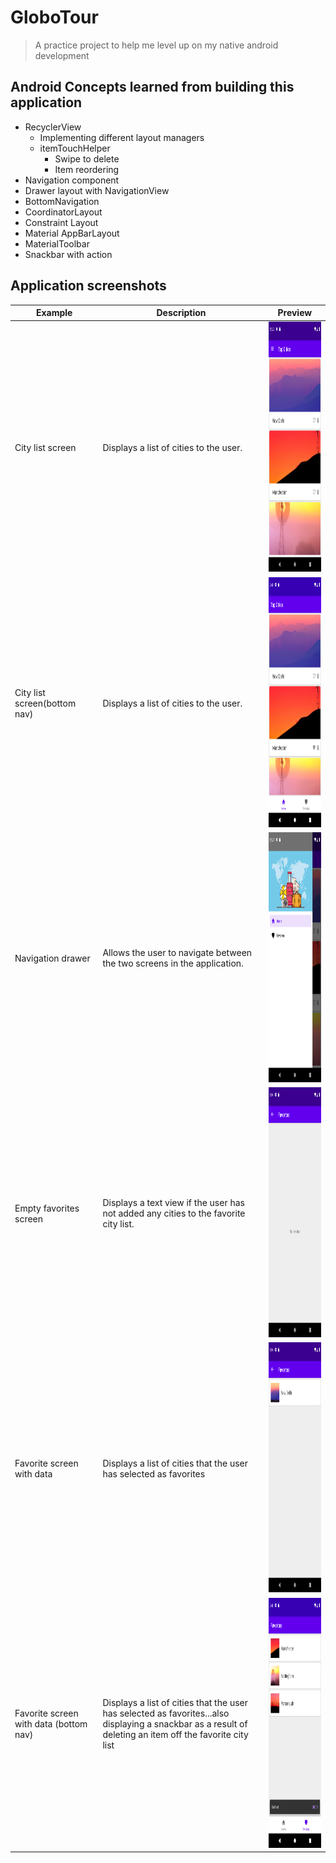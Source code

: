 # GloboTour

> A practice project to help me level up on my native android development

## Android Concepts learned from building this application
- RecyclerView
  - Implementing different layout managers
  - itemTouchHelper
    - Swipe to delete
    - Item reordering
- Navigation component
- Drawer layout with NavigationView
- BottomNavigation
- CoordinatorLayout
- Constraint Layout
- Material AppBarLayout
- MaterialToolbar
- Snackbar with action

## Application screenshots

|Example|Description|Preview|
|-------|-------|-----------|
| City list screen | Displays a list of cities to the user. | <img src ="screenshots/main_screen.png" width=214 height=400> |
| City list screen(bottom nav) | Displays a list of cities to the user. | <img src ="screenshots/main_screen_bottom_nav.png" width=214 height=400> |
| Navigation drawer| Allows the user to navigate between the two screens in the application. | <img src ="screenshots/nav_drawer_on_main_screen.png" width=214 height=400> |
| Empty favorites screen | Displays a text view if the user has not added any cities to the favorite city list. | <img src ="screenshots/empty_favorites.png" width=214 height=400> |
| Favorite screen with data | Displays a list of cities that the user has selected as favorites | <img src ="screenshots/favorites_screen.png" width=214 height=400> |
| Favorite screen with data (bottom nav) | Displays a list of cities that the user has selected as favorites...also displaying a snackbar as a result of deleting an item off the favorite city list | <img src ="screenshots/swipe_to_delete.png" width=214 height=400> |
